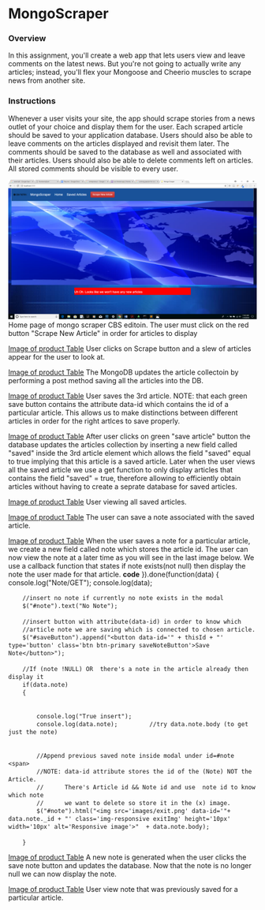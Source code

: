 # MongoScraper

### Overview
In this assignment, you'll create a web app that lets users view and leave comments on the latest news. But you're not going to actually write any articles; instead, you'll flex your Mongoose and Cheerio muscles to scrape news from another site.

### Instructions
Whenever a user visits your site, the app should scrape stories from a news outlet of your choice and display them for the user. Each scraped article should be saved to your application database. Users should also be able to leave comments on the articles displayed and revisit them later. The comments should be saved to the database as well and associated with their articles. Users should also be able to delete comments left on articles. All stored comments should be visible to every user.

![Image of product Table](https://github.com/tdsteph1/MongoScraper/blob/master/public/images/Img1.png)
Home page of mongo scraper CBS editoin. The user must click on the red button "Scrape New Article" in order for articles to display

[Image of product Table](https://github.com/tdsteph1/MongoScraper/blob/master/public/images/Img2.png)
User clicks on Scrape button and a slew of articles appear for the user to look at.

[Image of product Table](https://github.com/tdsteph1/MongoScraper/blob/master/public/images/Img3.png)
The MongoDB updates the article collectoin by performing a post method saving all the articles into the DB.

[Image of product Table](https://github.com/tdsteph1/MongoScraper/blob/master/public/images/Img4.png)
User saves the 3rd article. NOTE: that each green save button contains the attribute data-id which contains the id of a particular article. This allows us to make distinctions between different articles in order for the right artlces to save properly.

[Image of product Table](https://github.com/tdsteph1/MongoScraper/blob/master/public/images/Img5.png)
After user clicks on green "save article" button the database updates the articles collection by inserting a new field called "saved" inside the 3rd article element which allows the field "saved" equal to true implying that this article is a saved article. Later when the user views all the saved article we use a get function to only display articles that contains the field "saved" = true, therefore allowing to efficiently obtain articles without having to create a seprate database for saved articles.

[Image of product Table](https://github.com/tdsteph1/MongoScraper/blob/master/public/images/Img6.png)
User viewing all saved articles.


[Image of product Table](https://github.com/tdsteph1/MongoScraper/blob/master/public/images/Img7.png)
The user can save a note associated with the saved article.


[Image of product Table](https://github.com/tdsteph1/MongoScraper/blob/master/public/images/Img8.png)
When the user saves a note for a particular article, we create a new field called note which stores the article id. The user can now view the note at a later time as you will see in the last image below. We use a callback function that states if note exists(not null) then display the note the user made for that article.
**code**
}).done(function(data)
	{	
		console.log("Note/GET");
		console.log(data);

		//insert no note if currently no note exists in the modal
		$("#note").text("No Note");

		//insert button with attribute(data-id) in order to know which
		//article note we are saving which is connected to chosen article.
		$("#saveButton").append("<button data-id='" + thisId + "' type='button' class='btn btn-primary saveNoteButton'>Save Note</button>");

		//If (note !NULL) OR  there's a note in the article already then display it
		if(data.note)
		{


			console.log("True insert");
			console.log(data.note);			//try data.note.body (to get just the note)


			//Append previous saved note inside modal under id=#note <span>
			//NOTE: data-id attribute stores the id of the (Note) NOT the Article. 
			//      There's Article id && Note id and use  note id to know which note
			//      we want to delete so store it in the (x) image.
			$("#note").html("<img src='images/exit.png' data-id='"+ data.note._id + "' class='img-responsive exitImg' height='10px' width='10px' alt='Responsive image'>"  + data.note.body);

		}

[Image of product Table](https://github.com/tdsteph1/MongoScraper/blob/master/public/images/Img9.png)
A new note is generated when the user clicks the save note button and updates the database. Now that the note is no longer null we can now display the note.

[Image of product Table](https://github.com/tdsteph1/MongoScraper/blob/master/public/images/Img10.png)
User view note that was previously saved for a particular article.
